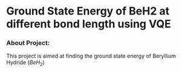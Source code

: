 # Ground State Energy of BeH2 at different bond length using VQE

### About Project:
This project is aimed at finding the ground state energy of Beryllium Hydride ($BeH_2$)
